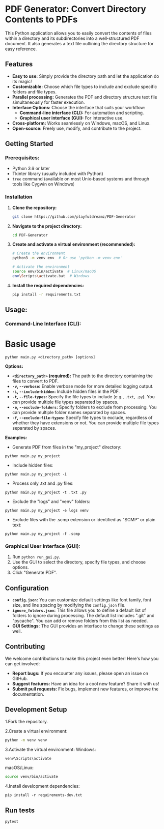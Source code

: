 # PDF Generator: Convert Directory Contents to PDFs

This Python application allows you to easily convert the contents of files within a directory and its subdirectories into a well-structured PDF document. It also generates a text file outlining the directory structure for easy reference.

## Features

*   **Easy to use:** Simply provide the directory path and let the application do its magic!
*   **Customizable:** Choose which file types to include and exclude specific folders and file types. 
*   **Parallel processing:** Generates the PDF and directory structure text file simultaneously for faster execution.
*   **Interface Options:** Choose the interface that suits your workflow:
    *   **Command-line interface (CLI):** For automation and scripting.
    *   **Graphical user interface (GUI):** For interactive use. 
*   **Cross-platform:** Works seamlessly on Windows, macOS, and Linux.
*   **Open-source:** Freely use, modify, and contribute to the project. 

## Getting Started

### Prerequisites:

*   Python 3.6 or later
*   Tkinter library (usually included with Python) 
*   `tree` command (available on most Unix-based systems and through tools like Cygwin on Windows)

### Installation

1. **Clone the repository:**
   ```bash
   git clone https://github.com/playfuldreamz/PDF-Generator
   ```

2. **Navigate to the project directory:**
   ```bash
   cd PDF-Generator
   ```

3. **Create and activate a virtual environment (recommended):**
   ```bash
   # Create the environment
   python3 -m venv env  # Or use 'python -m venv env'

   # Activate the environment
   source env/bin/activate  # Linux/macOS
   env\Scripts\activate.bat  # Windows
   ```

4. **Install the required dependencies:**
   ```bash
   pip install -r requirements.txt
   ```

## Usage:

### Command-Line Interface (CLI):

# Basic usage

```
python main.py <directory_path> [options]
```

**Options:**

*   **`<directory_path>` (required):** The path to the directory containing the files to convert to PDF. 
*   **`-v`, `--verbose`:** Enable verbose mode for more detailed logging output.
*   **`-i`, `--include-hidden`:** Include hidden files in the PDF.
*   **`-t`, `--file-types`:** Specify the file types to include (e.g., `.txt`, `.py`). You can provide multiple file types separated by spaces. 
*   **`-e`, `--exclude-folders`:** Specify folders to exclude from processing. You can provide multiple folder names separated by spaces.
*   **`-f`, `--exclude-file-types`:** Specify file types to exclude, regardless of whether they have extensions or not. You can provide multiple file types separated by spaces. 

**Examples:**

*   Generate PDF from files in the "my\_project" directory:

```
python main.py my_project 
```

*   Include hidden files:

```
python main.py my_project -i
``` 

*   Process only .txt and .py files:

```
python main.py my_project -t .txt .py
``` 

*   Exclude the "logs" and "venv" folders:

```
python main.py my_project -e logs venv
``` 

*   Exclude files with the .scmp extension or identified as "SCMP" or plain text: 
```
python main.py my_project -f .scmp 
``` 

### Graphical User Interface (GUI):

1.  Run `python run_gui.py`.
2.  Use the GUI to select the directory, specify file types, and choose options. 
3.  Click "Generate PDF".

## Configuration

- **`config.json`:** You can customize default settings like font family, font size, and line spacing by modifying the `config.json` file.
- **`ignore_folders.json`:** This file allows you to define a default list of folders to ignore during processing. The default list includes ".git" and "pycache". You can add or remove folders from this list as needed.
- **GUI Settings:** The GUI provides an interface to change these settings as well.

## Contributing

We welcome contributions to make this project even better! Here's how you can get involved:

*   **Report bugs:** If you encounter any issues, please open an issue on GitHub.
*   **Suggest features:** Have an idea for a cool new feature? Share it with us!
*   **Submit pull requests:** Fix bugs, implement new features, or improve the documentation.

## Development Setup

1.Fork the repository.

2.Create a virtual environment:
```bash
python -m venv venv
```

3.Activate the virtual environment:
Windows:

```bash
venv\Scripts\activate
```

macOS/Linux:

```bash
source venv/bin/activate
```

4.Install development dependencies:
```
pip install -r requirements-dev.txt
```

## Run tests
```
pytest
```
